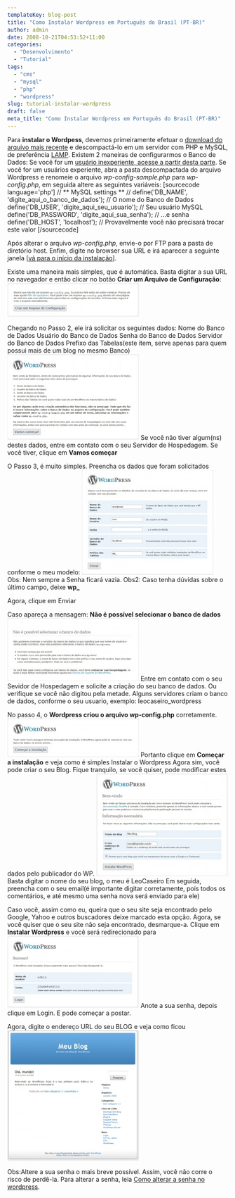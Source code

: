 ```yaml
---
templateKey: blog-post
title: "Como Instalar Wordpress em Português do Brasil (PT-BR)"
author: admin
date: 2008-10-21T04:53:52+11:00
categories:
  - "Desenvolvimento"
  - "Tutorial"
tags:
  - "cms"
  - "mysql"
  - "php"
  - "wordpress"
slug: tutorial-instalar-wordpress
draft: false
meta_title: "Como Instalar Wordpress em Português do Brasil (PT-BR)"
---
```


Para **instalar o Wordpess**, devemos primeiramente efetuar o [download do arquivo mais recente](http://br.wordpress.org/releases/#latest "Arquivo mais recente do Wordpress já traduzido em Português do Brasil") e descompactá-lo em um servidor com PHP e MySQL, de preferência [LAMP](http://pt.wikipedia.org/wiki/LAMP "Linux, Apache, MySQL e PHP").
Existem 2 maneiras de configurarmos o Banco de Dados:
Se você for um [usuário inexperiente, acesse a partir desta parte](#como-instalar-wordpress-modo-inexperiente).
Se você for um usuários experiente, abra a pasta descompactada do arquivo Wordpress e renomeie o arquivo _wp-config-sample.php_ para _wp-config.php_, em seguida altere as seguintes variáveis:
\[sourcecode language='php'\]
// \*\* MySQL settings \*\* //
define('DB\_NAME', 'digite\_aqui\_o\_banco\_de\_dados'); // O nome do Banco de Dados
define('DB\_USER', 'digite\_aqui\_seu\_usuario'); // Seu usuário MySQL
define('DB\_PASSWORD', 'digite\_aqui\_sua\_senha'); // ...e senha
define('DB\_HOST', 'localhost'); // Provavelmente você não precisará trocar este valor
\[/sourcecode\]

Após alterar o arquivo _wp-config.php_, envie-o por FTP para a pasta de diretório host. Enfim, digite no browser sua URL e irá aparecer a seguinte janela \[[vá para o início da instalação](#como-instalar-wordpress-inicio-instalacao "ir para o passo 4")\].

<span style="como-instalar-wordpress-modo-inexperiente">Existe uma maneira mais simples</span>, que é automática. Basta digitar a sua URL no navegador e então clicar no botão **Criar um Arquivo de Configuração**:
[![Como instalar Wordpress no Servidor - Criar um arquivo de configuração](./tutorial-instalacao-wordpress-passo-1-300x77.jpg "Como instalar Wordpress no Servidor - Criar um arquivo de configuração")](http://leocaseiro.com.br/wp-content/uploads/2008/10/tutorial-instalacao-wordpress-passo-11.jpg "Como instalar Wordpress no Servidor - Criar um arquivo de configuração")

Chegando no Passo 2, ele irá solicitar os seguintes dados:
Nome do Banco de Dados
Usuário do Banco de Dados
Senha do Banco de Dados
Servidor do Banco de Dados
Prefixo das Tabelas(este item, serve apenas para quem possui mais de um blog no mesmo Banco)
[![Como instalar Wordpress no Servidor - Dados de acesso](./tutorial-instalacao-wordpress-passo-2-300x195.jpg "Como instalar Wordpress no Servidor - Dados de acesso")](http://leocaseiro.com.br/wp-content/uploads/2008/10/tutorial-instalacao-wordpress-passo-21.jpg "Como instalar Wordpress no Servidor - Dados de acesso")
Se você não tiver algum(ns) destes dados, entre em contato com o seu Servidor de Hospedagem.
Se você tiver, clique em **Vamos começar**

O Passo 3, é muito simples.
Preencha os dados que foram solicitados conforme o meu modelo:
[![Como instalar Wordpress no Servidor - Digitando os dados de acesso ao Banco](./tutorial-instalacao-wordpress-passo-3-300x238.jpg "Como instalar Wordpress no Servidor - Digitando os dados de acesso ao Banco")](http://leocaseiro.com.br/wp-content/uploads/2008/10/tutorial-instalacao-wordpress-passo-31.jpg "Como instalar Wordpress no Servidor - Digitando os dados de acesso ao Banco")
Obs: Nem sempre a Senha ficará vazia.
Obs2: Caso tenha dúvidas sobre o último campo, deixe **wp\_**

Agora, clique em Enviar

Caso apareça a mensagem: **Não é possível selecionar o banco de dados**
[![Como instalar Wordpress no Servidor - Erro de seleção do Banco de Dados](./tutorial-instalacao-wordpress-passo-4-erro-300x143.jpg "Como instalar Wordpress no Servidor - Erro de seleção do Banco de Dados")](http://leocaseiro.com.br/wp-content/uploads/2008/10/tutorial-instalacao-wordpress-passo-4-erro1.jpg "Como instalar Wordpress no Servidor - Erro de seleção do Banco de Dados")
Entre em contato com o seu Sevidor de Hospedagem e solicite a criação do seu banco de dados. Ou verifique se você não digitou pela metade. Alguns servidores criam o banco de dados, conforme o seu usuario, exemplo: leocaseiro\_wordpress

No passo 4, o **Wordpress criou o arquivo wp-config.php** corretamente.
[![Como instalar Wordpress no Servidor - O arquivo wp-config.php foi criado corretamente](./tutorial-instalacao-wordpress-passo-5-300x88.jpg "Como instalar Wordpress no Servidor - O arquivo wp-config.php foi criado corretamente")](http://leocaseiro.com.br/wp-content/uploads/2008/10/tutorial-instalacao-wordpress-passo-51.jpg "Como instalar Wordpress no Servidor - O arquivo wp-config.php foi criado corretamente")
Portanto clique em **Começar a instalação** e veja como é simples Instalar o Wordpress
<span style="como-instalar-wordpress-inicio-instalacao">Agora sim, você pode criar o seu Blog. Fique tranquilo, se você quiser, pode modificar estes dados pelo publicador do WP.</span>
[![Como instalar Wordpress no Servidor - Digite o nome do Seu Blog e seu email](./tutorial-instalacao-wordpress-passo-7-300x233.jpg "Como instalar Wordpress no Servidor - Digite o nome do Seu Blog e seu email")](http://leocaseiro.com.br/wp-content/uploads/2008/10/tutorial-instalacao-wordpress-passo-71.jpg "Como instalar Wordpress no Servidor - Digite o nome do Seu Blog e seu email")
Basta digitar o nome do seu blog, o meu é LeoCaseiro
Em seguida, preencha com o seu email(é importante digitar corretamente, pois todos os comentários, e até mesmo uma senha nova será enviado para ele)

Caso você, assim como eu, queira que o seu site seja encontrado pelo Google, Yahoo e outros buscadores deixe marcado esta opção.
Agora, se você quiser que o seu site não seja encontrado, desmarque-a.
Clique em **Instalar Wordpress** e você será redirecionado para
[![Como instalar Wordpress no Servidor - Anote sua senha e altere-a o mais breve possível](./tutorial-instalacao-wordpress-passo-8-300x164.jpg "Como instalar Wordpress no Servidor - Anote sua senha e altere-a o mais breve possível")](http://leocaseiro.com.br/wp-content/uploads/2008/10/tutorial-instalacao-wordpress-passo-81.jpg "Como instalar Wordpress no Servidor - Anote sua senha e altere-a o mais breve possível")
Anote a sua senha, depois clique em Login. E pode começar a postar.

Agora, digite o endereço URL do seu BLOG e veja como ficou
[![Como instalar Wordpress no Servidor - Modelo de um Blog criado](./modelo-blog-wordpress-300x296.jpg "Como instalar Wordpress no Servidor - Modelo de um Blog criado")](http://leocaseiro.com.br/wp-content/uploads/2008/10/modelo-blog-wordpress1.jpg "Como instalar Wordpress no Servidor - Modelo de um Blog criado")

Obs:Altere a sua senha o mais breve possível. Assim, você não corre o risco de perdê-la.
Para alterar a senha, leia [Como alterar a senha no wordpress](http://leocaseiro.com.br/tutorial-alterar-senha-wordpress "Como alterar a senha no wordpress").
